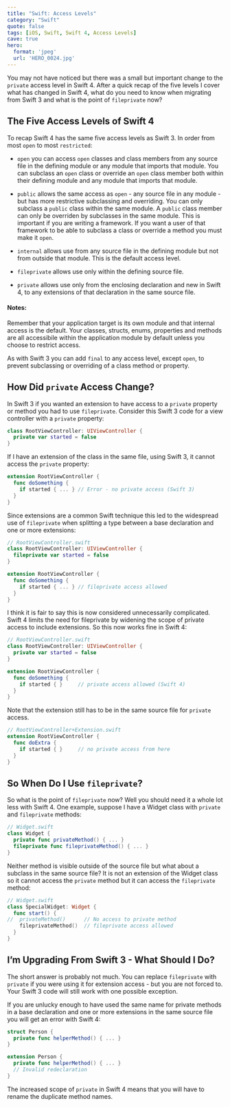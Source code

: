 ```yaml
---
title: "Swift: Access Levels"
category: "Swift"
quote: false
tags: [iOS, Swift, Swift 4, Access Levels]
cave: true
hero:
  format: 'jpeg'
  url: 'HERO_0024.jpg'
---
```

You may not have noticed but there was a small but important change to the `private` access level in Swift 4. After a quick recap of the five levels I cover what has changed in Swift 4, what do you need to know when migrating from Swift 3 and what is the point of `fileprivate` now?

## The Five Access Levels of Swift 4

To recap Swift 4 has the same five access levels as Swift 3. In order from most `open` to most `restricted`:

* `open` you can access `open` classes and class members from any source file in the defining module or any module that imports that module. You can subclass an `open` class or override an `open` class member both within their defining module and any module that imports that module.

* `public` allows the same access as `open` - any source file in any module - but has more restrictive subclassing and overriding. You can only subclass a `public` class within the same module. A `public` class member can only be overriden by subclasses in the same module. This is important if you are writing a framework. If you want a user of that framework to be able to subclass a class or override a method you must make it `open`.

* `internal` allows use from any source file in the defining module but not from outside that module. This is the default access level.

* `fileprivate` allows use only within the defining source file.

* `private` allows use only from the enclosing declaration and new in Swift 4, to any extensions of that declaration in the same source file.

#### Notes:

Remember that your application target is its own module and that internal access is the default. Your classes, structs, enums, properties and methods are all accessibile within the application module by default unless you choose to restrict access.

As with Swift 3 you can add `final` to any access level, except `open`, to prevent subclassing or overriding of a class method or property.

## How Did `private` Access Change?

In Swift 3 if you wanted an extension to have access to a `private` property or method you had to use `fileprivate`. Consider this Swift 3 code for a view controller with a `private` property:

```swift
class RootViewController: UIViewController {
  private var started = false
}
```

If I have an extension of the class in the same file, using Swift 3, it cannot access the `private` property:

```swift
extension RootViewController {
  func doSomething {
    if started { ... } // Error - no private access (Swift 3)
  }
}
```

Since extensions are a common Swift technique this led to the widespread use of `fileprivate` when splitting a type between a base declaration and one or more extensions:

```swift
// RootViewController.swift
class RootViewController: UIViewController {
  fileprivate var started = false
}

extension RootViewController {
  func doSomething {
    if started { ... } // fileprivate access allowed
  }
}
```

I think it is fair to say this is now considered unnecessarily complicated. Swift 4 limits the need for fileprivate by widening the scope of private access to include extensions. So this now works fine in Swift 4:

```swift
// RootViewController.swift
class RootViewController: UIViewController {
  private var started = false
}

extension RootViewController {
  func doSomething {
    if started { }     // private access allowed (Swift 4)
  }
}
```

Note that the extension still has to be in the same source file for `private` access.

```swift
// RootViewController+Extension.swift
extension RootViewController {
  func doExtra {
    if started { }     // no private access from here
  }
}
```

## So When Do I Use `fileprivate`?

So what is the point of `fileprivate` now? Well you should need it a whole lot less with Swift 4. One example, suppose I have a Widget class with `private` and `fileprivate` methods:

```swift
// Widget.swift
class Widget {
  private func privateMethod() { ... }
  fileprivate func fileprivateMethod() { ... }
}
```

Neither method is visible outside of the source file but what about a subclass in the same source file? It is not an extension of the Widget class so it cannot access the `private` method but it can access the `fileprivate` method:

```swift
// Widget.swift
class SpecialWidget: Widget {
  func start() {
//  privateMethod()      // No access to private method
    fileprivateMethod()  // fileprivate access allowed
  }
}
```

## I’m Upgrading From Swift 3 - What Should I Do?

The short answer is probably not much. You can replace `fileprivate` with `private` if you were using it for extension access - but you are not forced to. Your Swift 3 code will still work with one possible exception.

If you are unlucky enough to have used the same name for private methods in a base declaration and one or more extensions in the same source file you will get an error with Swift 4:

```swift
struct Person {
  private func helperMethod() { ... }
}

extension Person {
  private func helperMethod() { ... }
  // Invalid redeclaration
}
```

The increased scope of `private` in Swift 4 means that you will have to rename the duplicate method names.
